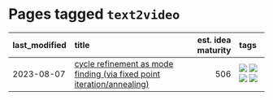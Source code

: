 # Pages tagged `text2video`

|last_modified|title|est. idea maturity|tags
|:---|:---|---:|:---|
|2023-08-07|[cycle refinement as mode finding (via fixed point iteration/annealing)](../entries/cycle_refinement_as_modefinding.md)|506|[![](https://img.shields.io/badge/tag-experimental-ea1833)](../tags/experimental.md) [![](https://img.shields.io/badge/tag-publication-48fb29)](../tags/publication.md) [![](https://img.shields.io/badge/tag-text2image-8fb3d)](../tags/text2image.md) [![](https://img.shields.io/badge/tag-text2video-8a140)](../tags/text2video.md)|
